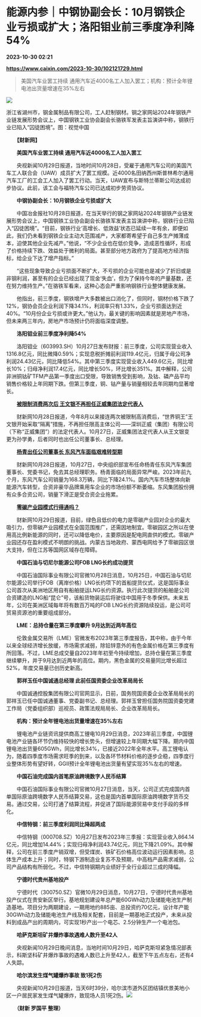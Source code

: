 # 能源内参｜中钢协副会长：10月钢铁企业亏损或扩大；洛阳钼业前三季度净利降54%

**2023-10-30 02:21**

**https://www.caixin.com/2023-10-30/102121729.html**

> 美国汽车业罢工持续 通用汽车近4000名工人加入罢工；机构：预计全年锂电池出货量增速在35%左右

  

![](https://img.caixin.com/2023-10-30/169863068729763_840_560.jpg)

浙江省湖州市，钢金属制品有限公司，工人赶制钢材。钢之家网站2024年钢铁产业链发展形势会议上，中国钢铁工业协会副会长骆铁军发表主旨演讲中称，钢铁行业已陷入“囚徒困境”。图：视觉中国

  

　　**【财新网】**

　　**美国汽车业罢工持续 通用汽车近4000名工人加入罢工**

　　央视新闻10月29日报道，当地时间10月28日，受雇于通用汽车公司的美国汽车工人联合会（UAW）成员扩大了罢工规模。近4000名田纳西州斯普林希尔通用汽车工厂的工会工人加入了罢工行动。当天，UAW宣布与斯特兰蒂斯公司达成初步协议。此前，该工会与福特汽车公司已达成初步劳资协议。

　　**中钢协副会长：10月钢铁企业亏损或扩大**

　　中国冶金报社10月28日报道，在当天举行的钢之家网站2024年钢铁产业链发展形势会议上，中国钢铁工业协会副会长骆铁军发表主旨演讲中称，钢铁行业已陷入“囚徒困境”。“目前，钢铁行业‘高增长、低效益’状态已延续一年有余，即便如此，我们仍未看到钢铁企业主动大范围减产，大家都寄希望于自己多生产摊薄成本，迫使其他企业先减产。”他说，“不少企业也在低价竞争，造成恶性循环，形成了价格持续下跌、效益处于微利的局面。甚至部分地方政府为了提高地方经济指标，给企业下达了增产指标。”

　　“这些现象导致企业亏损面不断扩大，不亏损的企业可能也是减少了折旧或是非钢利润，甚至有的企业已经出现了现金‘失血’，但为了保持今年的产量基数，还在努力维持生产。”在骆铁军看来，这种心态会严重影响钢铁行业整体健康发展。

　　他指出，前三季度，钢铁增产大多数被出口消化了，但同时，钢材价格下跌了12%，钢协会员企业利润下降34.1%，利润率只有1.33%，企业亏损面达到近40%。“10月份企业亏损或许更大。”他认为，最关键的影响因素就是房地产市场，但未来两三年内，房地产市场预计仍将面临深度调整。

　　**洛阳钼业前三季度净利降54%**

　　洛阳钼业（603993.SH）10月27日发布财报：前三季度，公司实现营业收入1316.8亿元，同比微降0.59%；实现息税折摊前利润119.4亿元，归属于母公司净利润24.43亿元，同比降低54%。其中第三季度实现营业收入449.6亿元，同比增长10%；归母净利润17.4亿元，同比增长50%，环比增长351%。其中解释，公司非洲铜钴矿TFM产品第一季度出口受限，导致销售受到影响，及钴、磷产品平均销售价格较上年同期下跌。但第三季度，铜、钴产量与销量相较去年同期均显著增长。

　　**[被限制消费两次后 王文银不再担任正威集团法定代表人](https://www.caixin.com/2023-10-28/102121414.html)**

　　财新网10月28日报道，今年8月以来接连两次被限制高消费后，“世界铜王”王文银开始采取“隔离”措施，不再担任限高主体公司——深圳正威（集团）有限公司（下称“正威集团”）的法定代表人。10月27日，正威集团法定代表人从王文银变更为孙学勇，后者同时也出任公司董事长、总经理。

　　**[杨青出任公司董事长 东风汽车面临艰难转型期](https://www.caixin.com/2023-10-28/102121527.html)**

　　财新网10月28日报道，10月27日，中央组织部宣布任命杨青任东风汽车集团董事长、党委书记，免去其总经理职务。杨青面临的局面异常严峻。2023年前九个月，东风汽车公司销量为168.3万辆，同比下降24.1%。国内汽车市场整体向新能源汽车转型，合资非豪华品牌乘用车企业的市场份额不断萎缩。东风集团股份拥有众多合资公司，销量下滑正是受合资企业拖累。

　　**[零碳产业园模式行得通吗？](https://www.caixin.com/2023-10-29/102121573.html)**

　　财新网10月29日报道，目前，绿色且低价的电力是零碳产业园对企业的最大吸引力，但零碳产业园模式在全国范围推广，还需因地制宜。零碳园区之所以在使用高比例新能源的同时，还可以降低电价，主要原因是配电网直供的模式。零碳产业园还存在盈利模式不明朗的挑战。内蒙古当地政府、蒙西电网给予了零碳园区很大支持，但在江苏等国网区域存在障碍。

　　**中国石油与切尼尔能源公司FOB LNG长约成功提货**

　　中国石油国际事业有限公司官微10月28日消息，10月25日，中国石油与切尼尔能源公司举行FOB（离岸价格）LNG长约项下的首船提货仪式，这是国际事业公司首次从美洲地区用自有船舶提运LNG长约资源。执行此次提货的船舶是公司合资建造的LNG船“昆仑”号，该船货物装运后将驶往中国用于冬季保供。未来五年，公司在美洲区域每年将有数百万吨的FOB LNG长约资源陆续投运，是公司可贸易资源池的重要组成部分。

　　**LME：总持仓量在第三季度攀升 9月达到近两年高位**

　　伦敦金属交易所（LME）官微发布2023年第三季度报告，其中称，由于今年以来全球经济增长放缓，市场需求减弱，除铅锌意外的有色金属价格在第三季度有所回落。不过，LME总成交量自2023年年初至今持续增加，总持仓量在第三季度继续攀升，并于9月达到近两年的高位。期内，黑色金属的交易量同比增长超过52%，年度交易量已创历史新高。

　　**郭祥玉任中国诚通总经理 此前任国资委企业改革局局长**

　　中国诚通控股集团有限公司官网显示，日前，国务院国资委企业改革局局长的郭祥玉已任中国诚通董事、党委副书记、总经理。郭祥玉曾担任国务院国资委党建工作局（党委组织部）巡视员、政策法规局局长、企业改革局局长。

　　**机构：预计全年锂电池出货量增速在35%左右**

　　锂电池产业链资讯提供商高工锂电10月29日消息，2023年前三季度，中国锂电池产业链各环节仍维持较快的增长势头，但增速较上年同期大幅下降。期内中国锂电池出货量605GWh，同比增长34%，已接近2022年全年水平。高工锂电认为，随着四季度市场需求旺季的到来，以及各环节材料价格的逐步企稳，四季度行业整体形势有望好转，GGII预计全年锂电池出货量有望实现35%左右的增速。

　　**中国石油完成国内首笔原油跨境数字人民币结算**

　　中国石油国际事业有限公司官微10月27日消息，当天，公司正式完成国内首单国际原油跨境数字人民币结算交易，这也是国内首单国际原油跨境数字货币交易。通过交易，公司打通了结算流程，并促进了国际能源贸易中支付手段的多样化。

　　**中信特钢：前三季度利润同比降超两成**

　　中信特钢（000708.SZ）10月27日发布2023年三季报：实现营业收入864.14亿元，同比增加14.44%；实现归母净利润43.74亿元，同比下降21.09%。其中解释，公司在前三季度产销双增，但受煤炭、铁矿石价格高位波动运行因素影响，总体生产成本上升；同时，特钢下游制造业复苏不及预期，中高档产品需求减弱，公司产品结构有所弱化。不过，中信特钢期内业绩好于全行业超过三成的降幅。

　　**宁德时代贵州基地投产**

　　宁德时代（300750.SZ）官微10月29日消息，10月27日，宁德时代贵州基地投产仪式在贵安新区举行。基地规划建设年总产能60GWh动力及储能电池生产制造基地。项目分为两期建设，一期用地约885亩、总投资约70亿元，设计年产能30GWh动力及储能电池生产线及相关配套，目前是一期基地正式投产，未来从投料到成品产出的周期内，可实现1秒产出一个电芯、2.5分钟生产一个电池包。

　　**哈萨克斯坦矿井爆炸事故遇难人数升至42人**

　　央视新闻10月29日晚间消息，当地时间10月29日，哈萨克斯坦紧急情况部表示，科斯坚科矿井爆炸事故的遇难人数已上升至42人，截至下午五点左右，还有4人失踪。

　　**哈尔滨发生煤气罐爆炸事故 致1死2伤**

　　央视新闻10月29日报道，当天6时39分，哈尔滨市道外区团结镇优景美地小区一户居民家发生煤气罐爆炸，致现场人员1死2伤。[![](https://www.caixin.com/favicon.ico)](https://www.caixin.com/2023-10-30/102121729.html "能源内参｜中钢协副会长：10月钢铁企业亏损或扩大；洛阳钼业前三季度净利降54%")

　　**（财新 罗国平 整理）**